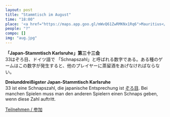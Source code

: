 ```yaml
---
layout: post
title: "Stammtisch im August"
time: "18:00"
place: '<a href="https://maps.app.goo.gl/mWvQ61ZwRMKNx1Rq6">Mauritius</a>'
people: "?"
compo: []
img: "aug.jpg"
---
```



**「Japan-Stammtisch Karlsruhe」第三十三会**  
33はぞろ目、ドイツ語で 「Schnapszahl」と呼ばれる数字である。ある種のゲームはこの数字が発生すると、他のプレイヤーに蒸留酒をあげなければならない。

**Dreiunddreißigster Japan-Stammtisch Karlsruhe**  
33 ist eine Schnapszahl, die japanische Entsprechung ist [ぞろ目](https://ja.wikipedia.org/wiki/%E3%81%9E%E3%82%8D%E7%9B%AE). Bei manchen Spielen muss man den anderen Spielern einen Schnaps geben, wenn diese Zahl auftritt.


[Teilnehmen / 参加](https://nuudel.digitalcourage.de/C1nSoZXAgil16uCJ)